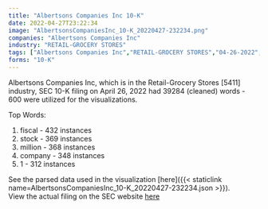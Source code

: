 ```yaml
---
title: "Albertsons Companies Inc 10-K"
date: 2022-04-27T23:22:34
image: "AlbertsonsCompaniesInc_10-K_20220427-232234.png"
companies: "Albertsons Companies Inc"
industry: "RETAIL-GROCERY STORES"
tags: ["Albertsons Companies Inc","RETAIL-GROCERY STORES","04-26-2022","10-K"]
forms: "10-K"
---
```

Albertsons Companies Inc, which is in the Retail-Grocery Stores [5411] industry, SEC 10-K filing on April 26, 2022 had 39284 (cleaned) words - 600 were utilized for the visualizations.

Top Words:
1. fiscal - 432 instances
2. stock - 369 instances
3. million - 368 instances
4. company - 348 instances
5. 1 - 312 instances


See the parsed data used in the visualization [here]({{< staticlink name=AlbertsonsCompaniesInc_10-K_20220427-232234.json >}}).  
View the actual filing on the SEC website [here](https://www.sec.gov/Archives/edgar/data/1646972/0001646972-22-000031.txt)